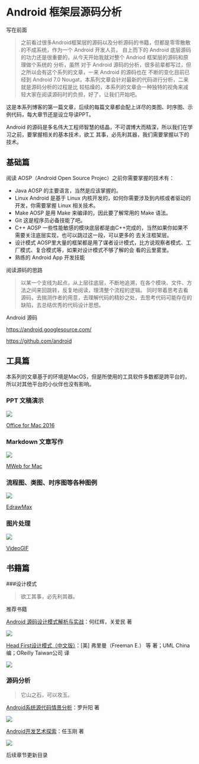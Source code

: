 # Android 框架层源码分析

写在前面

>之前看过很多Android框架层的源码以及分析源码的书籍，但都是零零散散的不成系统，作为一个 Android 开发人员，
自上而下的 Android 底层源码的功力还是很重要的，从今天开始我就对整个 Andriod 框架层的源码和原理做个系统的
分析，虽然 对于 Android 源码的分析，很多前辈都写过，但之所以会有这个系列的文章，一来 Android 的源码也在
不断的变化目前已经到 Android 7.0 Nougat，本系列文章会针对最新的代码进行分析，二来就是源码分析的过程是比
较枯燥的，本系列的文章会一种独特的视角来减轻大家在阅读源码时的负担，好了，让我们开始吧。

这是本系列博客的第一篇文章，后续的每篇文章都会配上详尽的类图、时序图、示例代码，每大章节还是设立导读PPT。

Android 的源码是多名伟大工程师智慧的结晶，不可谓博大而精深，所以我们在学习之前，要掌握相关的基本技术，欲工
其事，必先利其器，我们需要掌握以下的技术。

## 基础篇

阅读 AOSP（Android Open Source Projec）之前你需要掌握的技术有：

- Java
    AOSP 的主要语言，当然是应该掌握的。
- Linux
    Android 是基于 Linux 内核开发的，如何你需要涉及到内核或者驱动的开发，你需要掌握 Linux 相关技术。
- Make
    AOSP 是用 Make 来编译的，因此要了解常用的 Make 语法。
- Git
    这是程序员必备技能了吧。
- C++
    AOSP 一些性能敏感的模块底层都是由C++完成的，当然如果你如果不需要关注底层实现，也可以跳过这一段，可以更多的
    去关注框架层。
- 设计模式
    AOSP里大量的框架都是用了谋者设计模式，比方说观察者模式、工厂模式、复合模式等，如果对设计模式不够了解的会
    看的云里雾里。
- 熟练的 Android App 开发技能

阅读源码的思路

>以某一个支线为起点，从上层往底层，不断地追溯，在各个模块、文件、方法之间来回跳转，反复地阅读，理清整个流程的逻辑。
同时带着思考去看源码，去揣测作者的用意，去理解代码的精妙之处，去思考代码可能存在的缺陷，去总结优秀的代码设计思想。

Android 源码

https://android.googlesource.com/

https://github.com/android


## 工具篇

本系列的文章基于的环境是MacOS，但是所使用的工具软件多数都是跨平台的，所以对其他平台的小伙伴也没有影响。

### PPT 文稿演示

<img src="https://github.com/guoxiaoxing/android-framework-source-code-analysis/raw/master/art/office_for_mac.png"/>

[Office for Mac 2016 ](http://xclient.info/s/office-for-mac-2016.html)

### Markdown 文章写作

<img src="https://github.com/guoxiaoxing/android-framework-source-code-analysis/raw/master/art/nweb_for_mac.png"/>

[MWeb for Mac](http://www.mweb.im/)

### 流程图、类图、时序图等各种图例

<img src="https://github.com/guoxiaoxing/android-framework-source-code-analysis/raw/master/art/EdrawMax.png"/>

[EdrawMax](http://xclient.info/s/edraw-max.html)

### 图片处理

<img src="https://github.com/guoxiaoxing/android-framework-source-code-analysis/raw/master/art/VideoGIF.png"/>

[VideoGIF](http://xclient.info/s/videogif.html)


## 书籍篇

###设计模式

>欲工其事，必先利其器。

推荐书籍

[Android 源码设计模式解析与实战](https://item.jd.com/11793928.html)：何红辉，关爱民 著

<img src="https://github.com/guoxiaoxing/android-framework-source-code-analysis/raw/master/art/android_source_code_design_pattern.png"/>

[Head First设计模式（中文版）](https://item.jd.com/10100236.html)：[美] 弗里曼（Freeman E.） 等 著；UML China 编；OReilly Taiwan公司 译

<img src="https://github.com/guoxiaoxing/android-framework-source-code-analysis/raw/master/art/head_first_design_pattern.png"/>

### 源码分析

> 它山之石，可以攻玉。

[Android系统源代码情景分析](https://item.jd.com/11838754.html)：罗升阳 著

<img src="https://github.com/guoxiaoxing/android-framework-source-code-analysis/raw/master/art/android_source_code_scenario_analysis.png"/>

[Android开发艺术探索](https://item.jd.com/11760209.html)：任玉刚 著

<img src="https://github.com/guoxiaoxing/android-framework-source-code-analysis/raw/master/art/android_develop_art_explore.png"/>


后续章节更新目录



